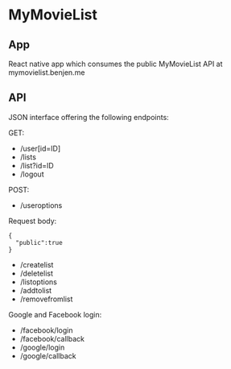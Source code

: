 # MyMovieList

## App

React native app which consumes the public MyMovieList API at mymovielist.benjen.me

## API

JSON interface offering the following endpoints:

GET:
- /user[id=ID]
- /lists
- /list?id=ID
- /logout

POST:
- /useroptions

Request body:
```
{
  "public":true
}
```
- /createlist
- /deletelist
- /listoptions
- /addtolist
- /removefromlist

Google and Facebook login:
- /facebook/login
- /facebook/callback
- /google/login
- /google/callback
